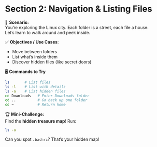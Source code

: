 # Section 2: Navigation & Listing Files

🎯 **Scenario:**  
You’re exploring the Linux city. Each folder is a street, each file a house. Let’s learn to walk around and peek inside.

✅ **Objectives / Use Cases:**  
- Move between folders  
- List what’s inside them  
- Discover hidden files (like secret doors)  

🖥️ **Commands to Try**
```bash
ls       # List files
ls -l    # List with details
ls -a    # List hidden files
cd Downloads   # Enter Downloads folder
cd ..          # Go back up one folder
cd ~           # Return home
```

🏆 **Mini-Challenge:**  
Find the **hidden treasure map**! Run:
```bash
ls -a
```
Can you spot `.bashrc`? That’s your hidden map!  
